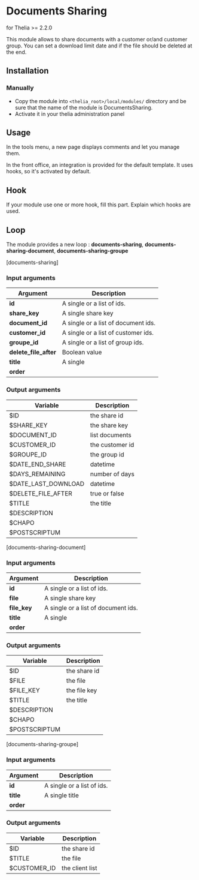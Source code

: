 # Documents Sharing
for Thelia >= 2.2.0

This module allows to share documents with a customer or/and customer group.
You can set a download limit date and if the file should be deleted at the end.

## Installation

### Manually

* Copy the module into ```<thelia_root>/local/modules/``` directory and be sure that the name of the module is DocumentsSharing.
* Activate it in your thelia administration panel


## Usage

In the tools menu, a new page displays comments and let you manage them.

In the front office, an integration is provided for the default template. It uses hooks, so it's activated by default.

## Hook

If your module use one or more hook, fill this part. Explain which hooks are used.


## Loop

The module provides a new loop : **documents-sharing**, **documents-sharing-document**, **documents-sharing-groupe**

[documents-sharing]
### Input arguments

|Argument |Description |
|---      |--- |
|**id** |  A single or a list of ids. |
|**share_key** | A single share key |
|**document_id** | A single or a list of document ids. |
|**customer_id** | A single or a list of customer ids. |
|**groupe_id** |  A single or a list of group ids. |
|**delete_file_after** | Boolean value |
|**title** | A single |
|**order** |  |

### Output arguments

|Variable   |Description |
|---        |--- |
|$ID                | the share id |
|$SHARE_KEY         | the share key |
|$DOCUMENT_ID       | list documents |
|$CUSTOMER_ID       | the customer id |
|$GROUPE_ID         | the group id |
|$DATE_END_SHARE    | datetime |
|$DAYS_REMAINING    | number of days |
|$DATE_LAST_DOWNLOAD| datetime |
|$DELETE_FILE_AFTER | true or false |
|$TITLE             | the title |
|$DESCRIPTION       |  |
|$CHAPO             |  |
|$POSTSCRIPTUM      |  |


[documents-sharing-document]
### Input arguments

|Argument |Description |
|---      |--- |
|**id**         |  A single or a list of ids. |
|**file**       | A single share key |
|**file_key**   | A single or a list of document ids. |
|**title**      | A single |
|**order**      |  |

### Output arguments

|Variable   |Description |
|---        |--- |
|$ID                | the share id |
|$FILE              | the file |
|$FILE_KEY          | the file key |
|$TITLE             | the title |
|$DESCRIPTION       |  |
|$CHAPO             |  |
|$POSTSCRIPTUM      |  |

[documents-sharing-groupe]
### Input arguments

|Argument |Description |
|---      |--- |
|**id** |  A single or a list of ids. |
|**title** | A single title |
|**order** |  |

### Output arguments

|Variable   |Description |
|---        |--- |
|$ID                | the share id |
|$TITLE             | the file |
|$CUSTOMER_ID       | the client list  |

